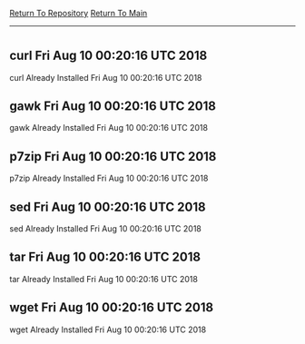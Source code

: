 [Return To Repository](https://github.com/deathbybandaid/piholeparser/)
[Return To Main](https://github.com/deathbybandaid/piholeparser/blob/master/RecentRunLogs/Mainlog.md)
____________________________________
# 
## curl Fri Aug 10 00:20:16 UTC 2018
curl Already Installed Fri Aug 10 00:20:16 UTC 2018
## gawk Fri Aug 10 00:20:16 UTC 2018
gawk Already Installed Fri Aug 10 00:20:16 UTC 2018
## p7zip Fri Aug 10 00:20:16 UTC 2018
p7zip Already Installed Fri Aug 10 00:20:16 UTC 2018
## sed Fri Aug 10 00:20:16 UTC 2018
sed Already Installed Fri Aug 10 00:20:16 UTC 2018
## tar Fri Aug 10 00:20:16 UTC 2018
tar Already Installed Fri Aug 10 00:20:16 UTC 2018
## wget Fri Aug 10 00:20:16 UTC 2018
wget Already Installed Fri Aug 10 00:20:16 UTC 2018
